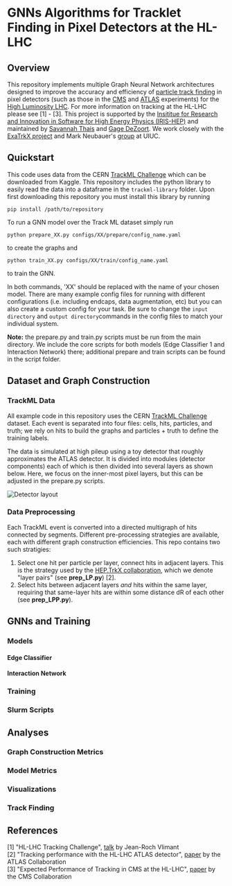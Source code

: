# GNNs Algorithms for Tracklet Finding in Pixel Detectors at the HL-LHC

## Overview
This repository implements multiple Graph Neural Network architectures designed to improve the accuracy and efficiency of [particle track finding](https://indico.cern.ch/event/96989/contributions/2124495/attachments/1114189/1589705/WellsTracking.pdf) in pixel detectors (such as those in the [CMS](https://home.fnal.gov/~souvik/CMSPixels/index.html) and [ATLAS](https://www.slac.stanford.edu/econf/C020909/mgspaper.pdf) experiments) for the [High Luminosity LHC](https://home.cern/science/accelerators/high-luminosity-lhc). For more information on tracking at the HL-LHC please see [1] - [3]. This project is supported by the [Insititue for Research and Innovation in Software for High Energy Physics (IRIS-HEP)](https://iris-hep.org/) and maintained by [Savannah Thais](https://github.com/savvy379) and [Gage DeZoort](https://github.com/GageDeZoort). We work closely with the [ExaTrkX project](https://github.com/exatrkx) and Mark Neubauer's [group](https://github.com/Neubauer-Group) at UIUC. 

## Quickstart
This code uses data from the CERN [TrackML Challenge](https://www.kaggle.com/c/trackml-particle-identification/overview) which can be downloaded from Kaggle. This repository includes the python library to easily read the data into a dataframe in the `trackml-library` folder. Upon first downloading this repository you must install this library by running 
``` 
pip install /path/to/repository
```

 To run a GNN model over the Track ML dataset simply run 
 ```
 python prepare_XX.py configs/XX/prepare/config_name.yaml
 ```
 to create the graphs and
 ```
 python train_XX.py configs/XX/train/config_name.yaml
```
to train the GNN. 

In both commands, 'XX' should be replaced with the name of your chosen model. There are many example config files for running with different configurations (i.e. including endcaps, data augmentation, etc) but you can also create a custom config for your task. Be sure to change the `input directory` and `output directory`commands in the config files to match your individual system. 

**Note:** the prepare.py and train.py scripts must be run from the main directory. We include the core scripts for both models (Edge Classifier 1 and Interaction Network) there; additional prepare and train scripts can be found in the script folder. 

## Dataset and Graph Construction

### TrackML Data
All example code in this repository uses the CERN [TrackML Challenge](https://www.kaggle.com/c/trackml-particle-identification/overview) dataset. Each event is separated into four files: cells, hits, particles, and truth; we rely on hits to build the graphs and particles + truth to define the training labels. 

The data is simulated at high pileup using a toy detector that roughly approximates the ATLAS detector. It is divided into modules (detector components) each of which is then divided into several layers as shown below. Here, we focus on the inner-most pixel layers, but this can be adjusted in the prepare.py scripts. 

![Detector layout](https://asalzbur.web.cern.ch/asalzbur/work/tml/Detector.png)

### Data Preprocessing
Each TrackML event is converted into a directed multigraph of hits connected by segments. Different pre-processing strategies are available, each with different graph construction efficiencies. This repo contains two such stratigies:
   1) Select one hit per particle per layer, connect hits in adjacent layers. This is the strategy used by the [HEP.TrkX collaboration](https://heptrkx.github.io/), which we denote "layer pairs" (see **prep_LP.py**) [2]. 
   2) Select hits between adjacent layers *and* hits within the same layer, requiring that same-layer hits are within some distance dR of each other (see **prep_LPP.py**).

## GNNs and Training

### Models

#### Edge Classifier

#### Interaction Network

### Training

### Slurm Scripts

## Analyses

### Graph Construction Metrics

### Model Metrics

### Visualizations

### Track Finding

## References
[1] "HL-LHC Tracking Challenge", [talk](https://cds.cern.ch/record/2312314?ln=en) by Jean-Roch Vlimant  
[2] "Tracking performance with the HL-LHC ATLAS detector", [paper](https://cds.cern.ch/record/2683174) by the ATLAS Collaboration  
[3] "Expected Performance of Tracking in CMS at the HL-LHC", [paper](https://www.epj-conferences.org/articles/epjconf/abs/2017/19/epjconf_ctdw2017_00001/epjconf_ctdw2017_00001.html) by the CMS Collaboration
